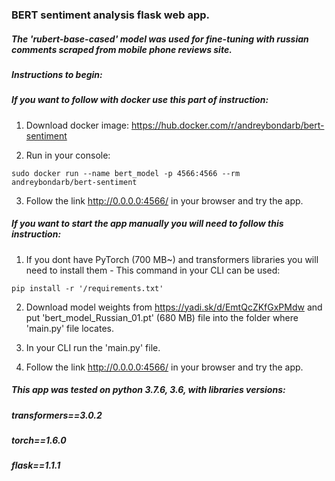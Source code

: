 ### BERT sentiment analysis flask web app. 

##### The 'rubert-base-cased' model was used for fine-tuning with russian comments scraped from mobile phone reviews site.

##### Instructions to begin:

##### If you want to follow with docker use this part of instruction:

1. Download docker image: https://hub.docker.com/r/andreybondarb/bert-sentiment

2. Run in your console: 

`sudo docker run --name bert_model -p 4566:4566 --rm andreybondarb/bert-sentiment`

3. Follow the link http://0.0.0.0:4566/ in your browser and try the app.

##### If you want to start the app manually you will need to follow this instruction:

1. If you dont have PyTorch (700 MB~) and transformers libraries you will need to install them - This command in your CLI can be used:

`pip install -r '/requirements.txt'`

2. Download model weights from https://yadi.sk/d/EmtQcZKfGxPMdw and put 'bert_model_Russian_01.pt' (680 MB) file into the folder where 'main.py' file locates.

3. In your CLI run the 'main.py' file.

4. Follow the link http://0.0.0.0:4566/ in your browser and try the app.

##### This app was tested on python 3.7.6, 3.6, with libraries versions:

##### transformers==3.0.2

##### torch==1.6.0

##### flask==1.1.1

